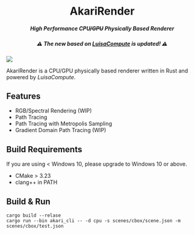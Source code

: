 <h1 align="center">AkariRender</h1>
<h5 align="center">High Performance CPU<del>/GPU</del> Physically Based Renderer</h5>
<h5 align="center"> ⚠ The new based on <a href=https://github.com/LuisaGroup/luisa-compute-rs>LuisaCompute</a> is updated! ⚠ </h5>

<!-- ![](gallery/beauty4k.png) -->
![](gallery/psor.png)

AkariRender is a CPU/GPU physically based renderer written in Rust and powered by *LuisaCompute*.



## Features
- RGB/Spectral Rendering (WIP)
- Path Tracing
- Path Tracing with Metropolis Sampling
- Gradient Domain Path Tracing (WIP)


## Build Requirements
If you are using < Windows 10, please upgrade to Windows 10 or above.
- CMake > 3.23
- clang++ in PATH

## Build & Run
```
cargo build --relase
cargo run --bin akari_cli -- -d cpu -s scenes/cbox/scene.json -m scenes/cbox/test.json
```
